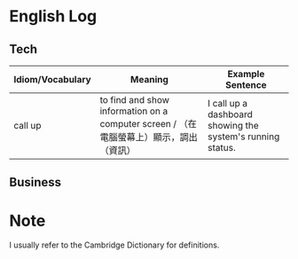 # English Log

## Tech
| Idiom/Vocabulary | Meaning | Example Sentence |
|---|---|---|
|call up|to find and show information on a computer screen / （在電腦螢幕上）顯示，調出（資訊）|I call up a dashboard showing the system's running status.

## Business

# Note
I usually refer to the Cambridge Dictionary for definitions.

